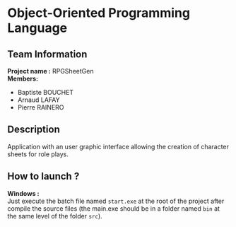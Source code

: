 # Object-Oriented Programming Language

## Team Information
**Project name :** RPGSheetGen  
**Members:**  
-  Baptiste BOUCHET  
-  Arnaud LAFAY  
-  Pierre RAINERO

## Description
Application with an user graphic interface allowing the creation of character sheets for role plays.

## How to launch ?
**Windows :**  
Just execute the batch file named `start.exe` at the root of the project after compile the source files (the main.exe should be in a folder named `bin` at the same level of the folder `src`).